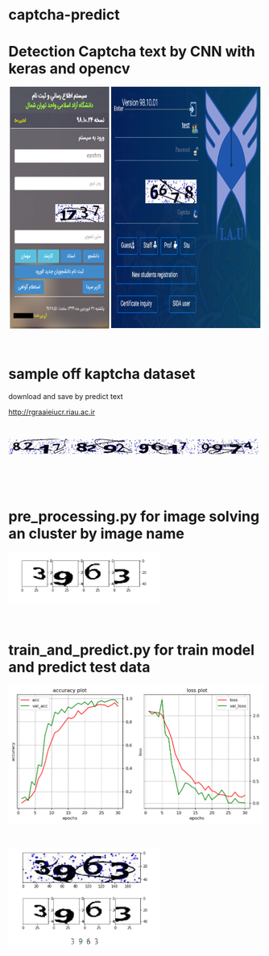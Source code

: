 # captcha-predict

# Detection Captcha text by CNN with keras and opencv

<p align="center">
  <img width="39%" height="480" src="https://github.com/esnrhm/captcha-predict/blob/master/img/web.png" / >
  <img width="59%" height="480" src="https://github.com/esnrhm/captcha-predict/blob/master/img/web1.png" />
</p>
<br>

# sample off kaptcha dataset

download and save by predict text
<br>
     
<a href="http://rgraaieiucr.riau.ac.ir/loginb.aspx">http://rgraaieiucr.riau.ac.ir</a>



<br>


<p float="Center">
  <img src="https://github.com/esnrhm/captcha-predict/blob/master/img/dataset/8217.jpg" width="24%" />
  <img src="https://github.com/esnrhm/captcha-predict/blob/master/img/dataset/8292.jpg" width="24%" /> 
  <img src="https://github.com/esnrhm/captcha-predict/blob/master/img/dataset/9617.jpg" width="24%" />
  <img src="https://github.com/esnrhm/captcha-predict/blob/master/img/dataset/9974.jpg" width="24%" />
</p>





<br>
<br>
<br>

# pre_processing.py for image solving an cluster by image name 

<p float="Center">
  <img src="https://github.com/esnrhm/captcha-predict/blob/master/img/solve.png" width="60%" />
</p>

<br>

# train_and_predict.py for train model and predict test data  

<p float="Center">
  <img src="https://github.com/esnrhm/captcha-predict/blob/master/img/download.png" width="100%" />
</p>

<br>

<p float="Center">
  <img src="https://github.com/esnrhm/captcha-predict/blob/master/img/predict.png" width="60%" />
</p>
